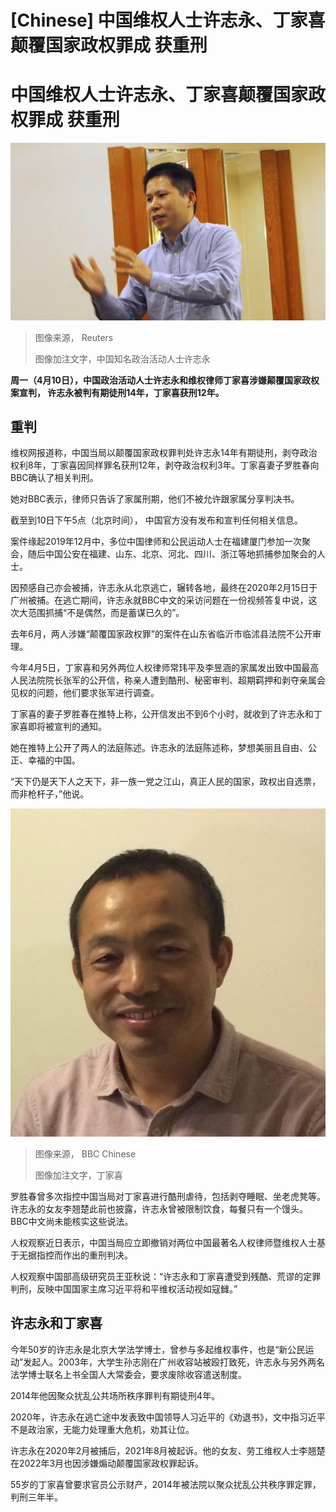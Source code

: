 # [Chinese] 中国维权人士许志永、丁家喜颠覆国家政权罪成 获重刑

#  中国维权人士许志永、丁家喜颠覆国家政权罪成 获重刑


![许志永](_110408777_xu-zhiyong-reuters-cbrea0l0j5300.jpg)

> 图像来源，  Reuters
>
> 图像加注文字，中国知名政治活动人士许志永

**周一（4月10日），中国政治活动人士许志永和维权律师丁家喜涉嫌颠覆国家政权案宣判， 许志永被判有期徒刑14年，丁家喜获刑12年。**

##  重判

维权网报道称，中国当局以颠覆国家政权罪判处许志永14年有期徒刑，剥夺政治权利8年，丁家喜因同样罪名获刑12年，剥夺政治权利3年。丁家喜妻子罗胜春向BBC确认了相关判刑。

她对BBC表示，律师只告诉了家属刑期，他们不被允许跟家属分享判决书。

截至到10日下午5点（北京时间）， 中国官方没有发布和宣判任何相关信息。

案件缘起2019年12月中，多位中国律师和公民运动人士在福建厦门参加一次聚会，随后中国公安在福建、山东、北京、河北、四川、浙江等地抓捕参加聚会的人士。

因预感自己亦会被捕，许志永从北京逃亡，辗转各地，最终在2020年2月15日于广州被捕。在逃亡期间，许志永就BBC中文的采访问题在一份视频答复中说，这次大范围抓捕“不是偶然，而是蓄谋已久的”。

去年6月，两人涉嫌“颠覆国家政权罪”的案件在山东省临沂市临沭县法院不公开审理。

今年4月5日，丁家喜和另外两位人权律师常玮平及李昱涵的家属发出致中国最高人民法院院长张军的公开信，称亲人遭到酷刑、秘密审判、超期羁押和剥夺亲属会见权的问题，他们要求张军进行调查。

丁家喜的妻子罗胜春在推特上称，公开信发出不到6个小时，就收到了许志永和丁家喜即将被宣判的通知。

她在推特上公开了两人的法庭陈述。许志永的法庭陈述称，梦想美丽且自由、公正、幸福的中国。

“天下仍是天下人之天下，非一族一党之江山，真正人民的国家，政权出自选票，而非枪杆子，”他说。

![丁家喜](_110408780_signal-2020-01-06-074132.jpg)

> 图像来源，  BBC Chinese
>
> 图像加注文字，丁家喜

罗胜春曾多次指控中国当局对丁家喜进行酷刑虐待，包括剥夺睡眠、坐老虎凳等。许志永的女友李翘楚此前也披露，许志永曾被限制饮食，每餐只有一个馒头。BBC中文尚未能核实这些说法。

人权观察近日表示，中国当局应立即撤销对两位中国最著名人权律师暨维权人士基于无据指控而作出的重刑判决。

人权观察中国部高级研究员王亚秋说：“许志永和丁家喜遭受到残酷、荒谬的定罪判刑，反映中国国家主席习近平将和平维权活动视如寇雠。”

##  许志永和丁家喜

今年50岁的许志永是北京大学法学博士，曾参与多起维权事件，也是“新公民运动”发起人。2003年，大学生孙志刚在广州收容站被殴打致死，许志永与另外两名法学博士联名上书全国人大常委会，要求废除收容遣送制度。

2014年他因聚众扰乱公共场所秩序罪判有期徒刑4年。

2020年，许志永在逃亡途中发表致中国领导人习近平的《劝退书》，文中指习近平不是政治家，无能力处理重大危机，劝其让位。

许志永在2020年2月被捕后，2021年8月被起诉。他的女友、劳工维权人士李翘楚在2022年3月也因涉嫌煽动颠覆国家政权罪起诉。

55岁的丁家喜曾要求官员公示财产，2014年被法院以聚众扰乱公共秩序罪定罪，判刑三年半。


